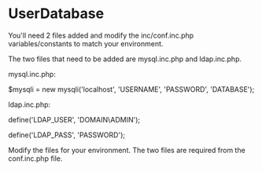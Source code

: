 # UserDatabase

You'll need 2 files added and modify the inc/conf.inc.php variables/constants to match your environment.

The two files that need to be added are mysql.inc.php and ldap.inc.php.


mysql.inc.php:

$mysqli = new mysqli('localhost', 'USERNAME', 'PASSWORD', 'DATABASE');


ldap.inc.php:

define('LDAP_USER', 'DOMAIN\ADMIN');

define('LDAP_PASS', 'PASSWORD');


Modify the files for your environment.  The two files are required from the conf.inc.php file.
